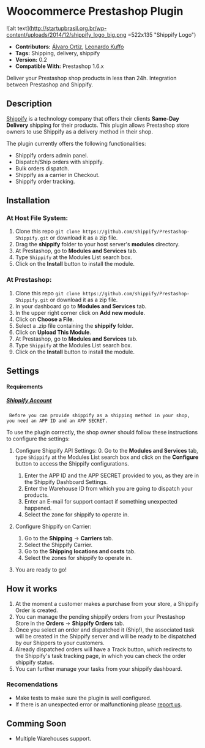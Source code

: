 # Woocommerce Prestashop Plugin

![alt text](http://startupbrasil.org.br/wp-content/uploads/2014/12/shippify_logo_big.png =522x135 "Shippify Logo")


- **Contributors:**  [Álvaro Ortiz](https://github.com/AJShippify), [Leonardo Kuffo](https://github.com/lkuffo/)
- **Tags:** Shipping, delivery, shippify
- **Version:** 0.2
- **Compatible With:** Prestashop 1.6.x

Deliver your Prestashop shop products in less than 24h. Integration between Prestashop and Shippify. 

## Description ##

[Shippify](http://www.shippify.co/) is a technology company that offers their clients **Same-Day Delivery** shipping for their products. This plugin allows Prestashop store owners to use Shippify as a delivery method in their shop. 

The plugin currently offers the following functionalities:

- Shippify orders admin panel. 
- Dispatch/Ship orders with shippify.
- Bulk orders dispatch.
- Shippify as a carrier in Checkout.
- Shippify order tracking.

## Installation ##

### At Host File System: ###

1. Clone this repo `git clone https://github.com/shippify/Prestashop-Shippify.git` or download it as a zip file.
2. Drag the **shippify** folder to your host server's **modules** directory.
3. At Prestashop, go to **Modules and Services** tab.
4. Type `Shippify` at the Modules List search box.
5. Click on the **Install** button to install the module.

### At Prestashop: ###

1. Clone this repo `git clone https://github.com/shippify/Prestashop-Shippify.git` or download it as a zip file.
2. In your dashboard go to **Modules and Services** tab.
3. In the upper right corner click on **Add new module**.
4. Click on **Choose a File**.
5. Select a .zip file containing the **shippify** folder.
6. Click on **Upload This Module**.
7. At Prestashop, go to **Modules and Services** tab.
8. Type `Shippify` at the Modules List search box.
9. Click on the **Install** button to install the module.

## Settings ##

#### Requirements
##### [Shippify Account](http://shippify.co/companies#empresas-form)
     Before you can provide shippify as a shipping method in your shop, you need an APP ID and an APP SECRET. 

To use the plugin correctly, the shop owner should follow these instructions to configure the settings:

1. Configure Shippify API Settings: 
    0. Go to the **Modules and Services** tab, type `Shippify` at the Modules List search box and click on the **Configure** button to access the Shippify configurations.
    1. Enter the APP ID and the APP SECRET provided to you, as they are in the Shippify Dashboard Settings.
    2. Enter the Warehouse ID from which you are going to dispatch your products. 
    3. Enter an E-mail for support contact if something unexpected happened.
    4. Select the zone for shippify to operate in.  

2. Configure Shippify on Carrier:
    1. Go to the **Shipping** -> **Carriers** tab.
    2. Select the Shippify Carrier.
    3. Go to the **Shipping locations and costs** tab.
    4.  Select the zones for shippify to operate in.

3. You are ready to go! 

## How it works ##

1. At the moment a customer makes a purchase from your store, a Shippify Order is created.
2. You can manage the pending shippify orders from your Prestashop Store in the **Orders** -> **Shippify Orders** tab.
3. Once you select an order and dispatched it (Ship!), the associated task will be created in the Shippify server and will be ready to be dispatched by our Shippers to your customers.
4. Already dispatched orders will have a Track button, which redirects to the Shippify's task tracking page, in which you can check the order shippify status.
5. You can further manage your tasks from your shippify dashboard.

### Recomendations ###

- Make tests to make sure the plugin is well configured.
- If there is an unexpected error or malfunctioning please [report us](https://shippify.slack.com/messages/integrations).

## Comming Soon ##

- Multiple Warehouses support. 

